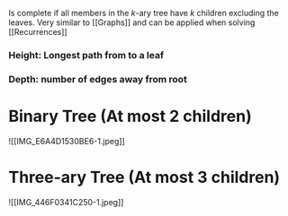 Is complete if all members in the $k$-ary tree have $k$ children excluding the leaves. Very similar to [[Graphs]] and can be applied when solving [[Recurrences]]
### Height: Longest path from to a leaf
### Depth: number of edges away from root

# Binary Tree (At most 2 children)
![[IMG_E6A4D1530BE6-1.jpeg]]
# Three-ary Tree (At most 3 children)
![[IMG_446F0341C250-1.jpeg]]
